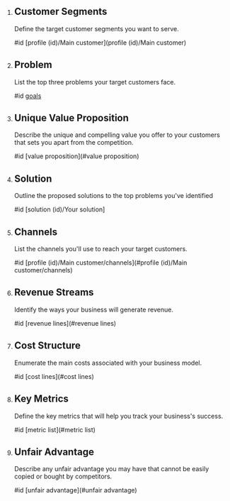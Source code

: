 
1. ## Customer Segments

    Define the target customer segments you want to serve.

	#id [profile (id)/Main customer](profile (id)/Main customer)
    
1. ## Problem

	List the top three problems your target customers face.

	#id [goals](#goals)

2. ## Unique Value Proposition

	Describe the unique and compelling value you offer to your customers that sets you apart from the competition.

    #id [value proposition](#value proposition)

3. ## Solution

	Outline the proposed solutions to the top problems you've identified
    
    #id [solution (id)/Your solution]

4. ## Channels

	List the channels you'll use to reach your target customers.

    #id [profile (id)/Main customer/channels](#profile (id)/Main customer/channels)

5. ## Revenue Streams

	Identify the ways your business will generate revenue.

    #id [revenue lines](#revenue lines)

6. ## Cost Structure

	Enumerate the main costs associated with your business model.

    #id [cost lines](#cost lines)

7. ## Key Metrics

	Define the key metrics that will help you track your business's success.

    #id [metric list](#metric list)

8. ## Unfair Advantage

	Describe any unfair advantage you may have that cannot be easily copied or bought by competitors.

    #id [unfair advantage](#unfair advantage)
